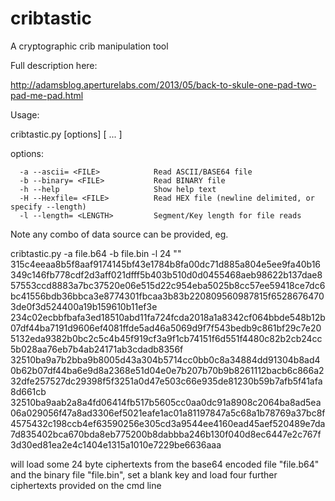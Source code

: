cribtastic
==========

A cryptographic crib manipulation tool

Full description here:

  http://adamsblog.aperturelabs.com/2013/05/back-to-skule-one-pad-two-pad-me-pad.html

Usage:

  cribtastic.py [options] <KEY HEX> <CIPHERTEXT HEX> [ <CIPHERTEXT HEX> ... ]

  options:

	  -a --ascii= <FILE>            Read ASCII/BASE64 file
	  -b --binary= <FILE>           Read BINARY file
	  -h --help                     Show help text
	  -H --Hexfile= <FILE>          Read HEX file (newline delimited, or specify --length)
	  -l --length= <LENGTH>         Segment/Key length for file reads

Note any combo of data source can be provided, eg.

  cribtastic.py -a file.b64 -b file.bin -l 24 "" 315c4eeaa8b5f8aaf9174145bf43e1784b8fa00dc71d885a804e5ee9fa40b16349c146fb778cdf2d3aff021dfff5b403b510d0d0455468aeb98622b137dae857553ccd8883a7bc37520e06e515d22c954eba5025b8cc57ee59418ce7dc6bc41556bdb36bbca3e8774301fbcaa3b83b220809560987815f65286764703de0f3d524400a19b159610b11ef3e 234c02ecbbfbafa3ed18510abd11fa724fcda2018a1a8342cf064bbde548b12b07df44ba7191d9606ef4081ffde5ad46a5069d9f7f543bedb9c861bf29c7e205132eda9382b0bc2c5c4b45f919cf3a9f1cb74151f6d551f4480c82b2cb24cc5b028aa76eb7b4ab24171ab3cdadb8356f 32510ba9a7b2bba9b8005d43a304b5714cc0bb0c8a34884dd91304b8ad40b62b07df44ba6e9d8a2368e51d04e0e7b207b70b9b8261112bacb6c866a232dfe257527dc29398f5f3251a0d47e503c66e935de81230b59b7afb5f41afa8d661cb 32510ba9aab2a8a4fd06414fb517b5605cc0aa0dc91a8908c2064ba8ad5ea06a029056f47a8ad3306ef5021eafe1ac01a81197847a5c68a1b78769a37bc8f4575432c198ccb4ef63590256e305cd3a9544ee4160ead45aef520489e7da7d835402bca670bda8eb775200b8dabbba246b130f040d8ec6447e2c767f3d30ed81ea2e4c1404e1315a1010e7229be6636aaa 

will load some 24 byte ciphertexts from the base64 encoded file "file.b64" and the binary file "file.bin", set a blank key and load four further ciphertexts provided on the cmd line
